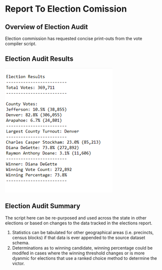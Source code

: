 # Report To Election Comission
## Overview of Election Audit
Election commission has requested concise print-outs from the vote compiler script.

## Election Audit Results
 ![](results.png)

## Election Audit Summary
The script here can be re-purposed and used across the state in other elections or based on changes to the data tracked in the elections report.
1. Statistics can be tabulated for other geographical areas (i.e. precincts, census blocks) if that data is ever appended to the source dataset schema.
2. Determinations as to winning candidate, winning percentage could be modifed in cases where the winning threshold changes or is more dyanmic for elections that use a ranked choice method to determine the victor.
